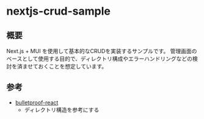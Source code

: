 # nextjs-crud-sample

## 概要
Next.js + MUI を使用して基本的なCRUDを実装するサンプルです。
管理画面のベースとして使用する目的で、ディレクトリ構成やエラーハンドリングなどの検討を済ませておくことを想定しています。

## 参考
- [bulletproof-react](https://github.com/alan2207/bulletproof-react)
    - ディレクトリ構造を参考にする

